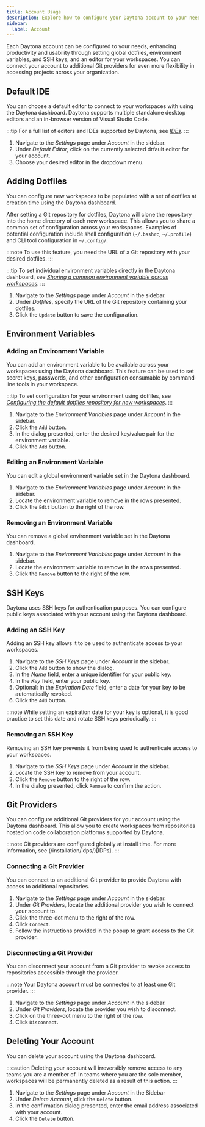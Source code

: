 ```yaml
---
title: Account Usage
description: Explore how to configure your Daytona account to your needs.
sidebar:
  label: Account
---
```


Each Daytona account can be configured to your needs, enhancing productivity and usability through setting global dotfiles, environment variables, and SSH keys, and an editor for your workspaces.
You can connect your account to additional Git providers for even more flexibility in accessing projects across your organization.

## Default IDE
You can choose a default editor to connect to your workspaces with using the Daytona dashboard.
Daytona supports multiple standalone desktop editors and an in-browser version of Visual Studio Code.

:::tip
For a full list of editors and IDEs supported by Daytona, see *[IDEs](/usage/ides)*.
:::

1. Navigate to the *Settings* page under *Account* in the sidebar.
2. Under *Default Editor*, click on the currently selected drfault editor for your account.
3. Choose your desired editor in the dropdown menu.

## Adding Dotfiles
You can configure new workspaces to be populated with a set of dotfiles at creation time using the Daytona dashboard.

After setting a Git repository for dotfiles, Daytona will clone the repository into the home directory of each new workspace.
This allows you to share a common set of configuration across your workspaces.
Examples of potential configuration include shell configuration (`~/.bashrc`, `~/.profile`) and CLI tool configuration in `~/.config/`.

:::note
To use this feature, you need the URL of a Git repository with your desired dotfiles.
:::

:::tip
To set individual environment variables directly in the Daytona dashboard, see *[Sharing a common environment variable across workspaces](#sharing-a-common-environment-variable-across-workspaces)*.
:::

1. Navigate to the *Settings* page under *Account* in the sidebar.
2. Under *Dotfiles*, specify the URL of the Git repository containing your dotfiles.
3. Click the `Update` button to save the configuration.

## Environment Variables
### Adding an Environment Variable
You can add an environment variable to be available across your workspaces using the Daytona dashboard.
This feature can be used to set secret keys, passwords, and other configuration consumable by command-line tools in your workspace.

:::tip
To set configuration for your environment using dotfiles, see *[Configuring the default dotfiles repository for new workspaces](#configuring-the-default-dotfiles-repository-for-new-workspaces)*.
:::

1. Navigate to the *Environment Variables* page under *Account* in the sidebar.
2. Click the `Add` button.
3. In the dialog presented, enter the desired key/value pair for the environment variable.
4. Click the `Add` button.

### Editing an Environment Variable
You can edit a global environment variable set in the Daytona dashboard.

1. Navigate to the *Environment Variables* page under *Account* in the sidebar.
2. Locate the environment variable to remove in the rows presented.
3. Click the `Edit` button to the right of the row.

### Removing an Environment Variable
You can remove a global environment variable set in the Daytona dashboard.

1. Navigate to the *Environment Variables* page under *Account* in the sidebar.
2. Locate the environment variable to remove in the rows presented.
3. Click the `Remove` button to the right of the row.

## SSH Keys

Daytona uses SSH keys for authentication purposes.
You can configure public keys associated with your account using the Daytona dashboard.

### Adding an SSH Key
Adding an SSH key allows it to be used to authenticate access to your workspaces.

1. Navigate to the *SSH Keys* page under *Account* in the sidebar.
2. Click the `Add` button to show the dialog.
3. In the *Name* field, enter a unique identifier for your public key.
4. In the *Key* field, enter your public key.
5. Optional: In the *Expiration Date* field, enter a date for your key to be automatically revoked.
6. Click the `Add` button.

:::note
While setting an expiration date for your key is optional, it is good practice to set this date and rotate SSH keys periodically.
:::

### Removing an SSH Key
Removing an SSH key prevents it from being used to authenticate access to your workspaces.

1. Navigate to the *SSH Keys* page under *Account* in the sidebar.
2. Locate the SSH key to remove from your account.
3. Click the `Remove` button to the right of the row.
4. In the dialog presented, click `Remove` to confirm the action.

## Git Providers
You can configure additional Git providers for your account using the Daytona dashboard.
This allow you to create workspaces from repositories hosted on code collaboration platforms supported by Daytona.

:::note
Git providers are configured globally at install time.
For more information, see (/installation/idps/)[IDPs].
:::

### Connecting a Git Provider
You can connect to an additional Git provider to provide Daytona with access to additional repositories.

1. Navigate to the *Settings* page under *Account* in the sidebar.
2. Under *Git Providers*, locate the additional provider you wish to connect your account to.
3. Click the three-dot menu to the right of the row.
4. Click `Connect`.
5. Follow the instructions provided in the popup to grant access to the Git provider.

### Disconnecting a Git Provider
You can disconnect your account from a Git provider to revoke access to repositories accessible through the provider.

:::note
Your Daytona account must be connected to at least one Git provider.
:::

1. Navigate to the *Settings* page under *Account* in the sidebar.
2. Under *Git Providers*, locate the provider you wish to disconnect.
3. Click on the three-dot menu to the right of the row.
4. Click `Disconnect`.

## Deleting Your Account
You can delete your account using the Daytona dashboard.

:::caution
Deleting your account will irreversibly remove access to any teams you are a member of.
In teams where you are the sole member, workspaces will be permanently deleted as a result of this action.
:::

1. Navigate to the *Settings* page under *Account* in the Sidebar
2. Under *Delete Account*, click the `Delete` button.
3. In the confirmation dialog presented, enter the email address associated with your account.
4. Click the `Delete` button.
